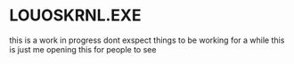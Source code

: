 # LOUOSKRNL.EXE
this is a work in progress dont 
exspect things to 
be working for a while this is 
just me opening this for 
people to see
